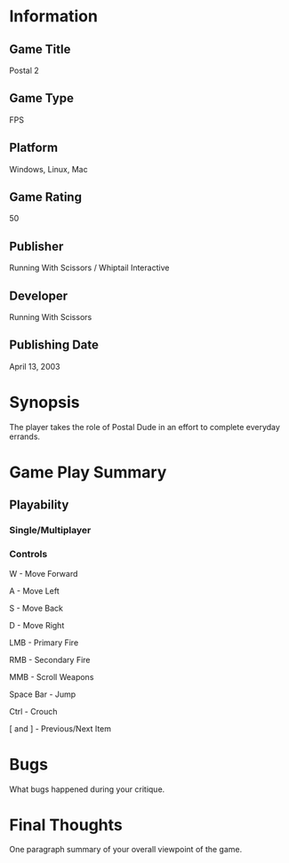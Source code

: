 # Information
## Game Title
Postal 2
## Game Type
FPS
## Platform
Windows, Linux, Mac
## Game Rating
50
## Publisher
Running With Scissors / Whiptail Interactive
## Developer
Running With Scissors
## Publishing Date
April 13, 2003
# Synopsis
The player takes the role of Postal Dude in an effort to complete everyday errands.

# Game Play Summary

## Playability
### Single/Multiplayer
### Controls
W - Move Forward

A - Move Left

S - Move Back

D - Move Right

LMB - Primary Fire

RMB - Secondary Fire

MMB - Scroll Weapons

Space Bar - Jump

Ctrl - Crouch

[ and ] - Previous/Next Item

# Bugs
What bugs happened during your critique.
# Final Thoughts
One paragraph summary of your overall viewpoint of the game.
